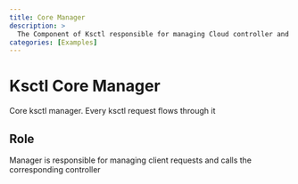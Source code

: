 ```yaml
---
title: Core Manager
description: >
  The Component of Ksctl responsible for managing Cloud controller and Distribution controller.
categories: [Examples]
---
```


# Ksctl Core Manager

Core ksctl manager. Every ksctl request flows through it

## Role
Manager is responsible for managing client requests and calls the corresponding controller

